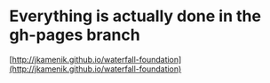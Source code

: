 # Everything is actually done in the gh-pages branch #

[http://jkamenik.github.io/waterfall-foundation](http://jkamenik.github.io/waterfall-foundation)